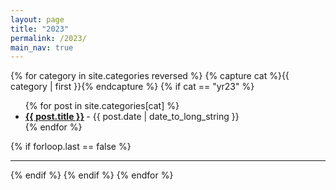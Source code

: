 ```yaml
---
layout: page
title: "2023"
permalink: /2023/
main_nav: true
---
```


 
{% for category in site.categories reversed %}
  {% capture cat %}{{ category | first }}{% endcapture %}
  {% if cat == "yr23" %}
  <ul class="posts-list">
  {% for post in site.categories[cat] %}
    <li>
      <strong>
        <a href="{{ post.url | prepend: site.baseurl }}">{{ post.title }}</a>
      </strong>
      <span class="post-date">- {{ post.date | date_to_long_string }}</span>
    </li>
  {% endfor %}
  </ul>
  {% if forloop.last == false %}<hr>{% endif %}  
  {% endif %}
{% endfor %}
<br>
